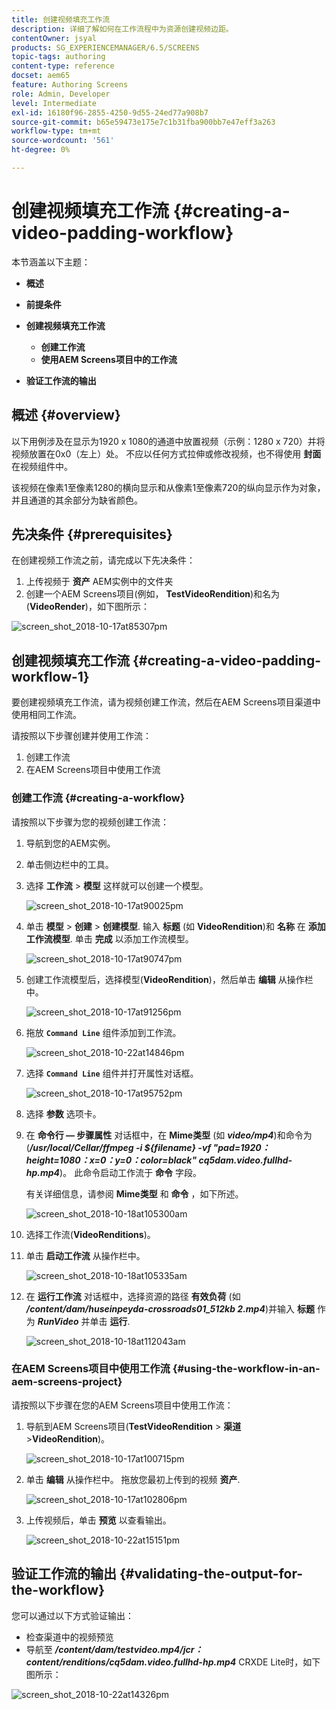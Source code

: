 ```yaml
---
title: 创建视频填充工作流
description: 详细了解如何在工作流程中为资源创建视频边距。
contentOwner: jsyal
products: SG_EXPERIENCEMANAGER/6.5/SCREENS
topic-tags: authoring
content-type: reference
docset: aem65
feature: Authoring Screens
role: Admin, Developer
level: Intermediate
exl-id: 16180f96-2855-4250-9d55-24ed77a908b7
source-git-commit: b65e59473e175e7c1b31fba900bb7e47eff3a263
workflow-type: tm+mt
source-wordcount: '561'
ht-degree: 0%

---
```


# 创建视频填充工作流 {#creating-a-video-padding-workflow}

本节涵盖以下主题：

* **概述**
* **前提条件**
* **创建视频填充工作流**
   * **创建工作流**
   * **使用AEM Screens项目中的工作流**

* **验证工作流的输出**

## 概述 {#overview}

以下用例涉及在显示为1920 x 1080的通道中放置视频（示例：1280 x 720）并将视频放置在0x0（左上）处。 不应以任何方式拉伸或修改视频，也不得使用 **封面** 在视频组件中。

该视频在像素1至像素1280的横向显示和从像素1至像素720的纵向显示作为对象，并且通道的其余部分为缺省颜色。

## 先决条件 {#prerequisites}

在创建视频工作流之前，请完成以下先决条件：

1. 上传视频于 **资产** AEM实例中的文件夹
1. 创建一个AEM Screens项目(例如， **TestVideoRendition**)和名为(**VideoRender**)，如下图所示：

![screen_shot_2018-10-17at85307pm](assets/screen_shot_2018-10-17at85307pm.png)

## 创建视频填充工作流 {#creating-a-video-padding-workflow-1}

要创建视频填充工作流，请为视频创建工作流，然后在AEM Screens项目渠道中使用相同工作流。

请按照以下步骤创建并使用工作流：

1. 创建工作流
1. 在AEM Screens项目中使用工作流

### 创建工作流 {#creating-a-workflow}

请按照以下步骤为您的视频创建工作流：

1. 导航到您的AEM实例。
1. 单击侧边栏中的工具。
1. 选择 **工作流** > **模型** 这样就可以创建一个模型。

   ![screen_shot_2018-10-17at90025pm](assets/screen_shot_2018-10-17at90025pm.png)

1. 单击 **模型** > **创建** > **创建模型**. 输入 **标题** (如 **VideoRendition**)和 **名称** 在 **添加工作流模型**. 单击 **完成** 以添加工作流模型。

   ![screen_shot_2018-10-17at90747pm](assets/screen_shot_2018-10-17at90747pm.png)

1. 创建工作流模型后，选择模型(**VideoRendition**)，然后单击 **编辑** 从操作栏中。

   ![screen_shot_2018-10-17at91256pm](assets/screen_shot_2018-10-17at91256pm.png)

1. 拖放 **`Command Line`** 组件添加到工作流。

   ![screen_shot_2018-10-22at14846pm](assets/screen_shot_2018-10-22at14846pm.png)

1. 选择 **`Command Line`** 组件并打开属性对话框。

   ![screen_shot_2018-10-17at95752pm](assets/screen_shot_2018-10-17at95752pm.png)

1. 选择 **参数** 选项卡。
1. 在 **命令行 — 步骤属性** 对话框中，在 **Mime类型** (如 ***video/mp4***)和命令为(***/usr/local/Cellar/ffmpeg -i ${filename} -vf &quot;pad=1920：height=1080：x=0：y=0：color=black&quot; cq5dam.video.fullhd-hp.mp4***)。 此命令启动工作流于 **命令** 字段。

   有关详细信息，请参阅 **Mime类型** 和 **命令** ，如下所述。

   ![screen_shot_2018-10-18at105300am](assets/screen_shot_2018-10-18at105300am.png)

1. 选择工作流(**VideoRenditions**)。
1. 单击 **启动工作流** 从操作栏中。

   ![screen_shot_2018-10-18at105335am](assets/screen_shot_2018-10-18at105335am.png)

1. 在 **运行工作流** 对话框中，选择资源的路径 **有效负荷** (如 ***/content/dam/huseinpeyda-crossroads01_512kb 2.mp4***)并输入 **标题** 作为 ***RunVideo*** 并单击 **运行**.

   ![screen_shot_2018-10-18at112043am](assets/screen_shot_2018-10-18at112043am.png)

### 在AEM Screens项目中使用工作流 {#using-the-workflow-in-an-aem-screens-project}

请按照以下步骤在您的AEM Screens项目中使用工作流：

1. 导航到AEM Screens项目(**TestVideoRendition** > **渠道** >**VideoRendition**)。

   ![screen_shot_2018-10-17at100715pm](assets/screen_shot_2018-10-17at100715pm.png)

1. 单击 **编辑** 从操作栏中。 拖放您最初上传到的视频 **资产**.

   ![screen_shot_2018-10-17at102806pm](assets/screen_shot_2018-10-17at102806pm.png)

1. 上传视频后，单击 **预览** 以查看输出。

   ![screen_shot_2018-10-22at15151pm](assets/screen_shot_2018-10-22at15151pm.png)

## 验证工作流的输出 {#validating-the-output-for-the-workflow}

您可以通过以下方式验证输出：

* 检查渠道中的视频预览
* 导航至 ***/content/dam/testvideo.mp4/jcr：content/renditions/cq5dam.video.fullhd-hp.mp4*** CRXDE Lite时，如下图所示：

![screen_shot_2018-10-22at14326pm](assets/screen_shot_2018-10-22at14326pm.png)
